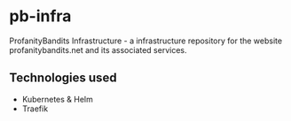 # pb-infra

ProfanityBandits Infrastructure - a infrastructure repository for the website profanitybandits.net and its associated services.

## Technologies used

- Kubernetes & Helm
- Traefik
